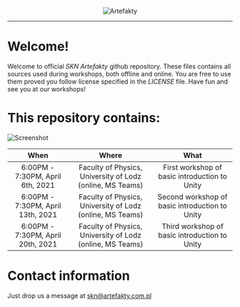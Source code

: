 <p align="center"><img src="https://artefakty.com.pl/logo.png" alt="Artefakty"></p>

---

# Welcome!

Welcome to official *SKN Artefakty* github repository. These files contains all sources used during workshops, both offline and online. You are free to use them proved you follow license specified in the *LICENSE* file. Have fun and see you at our workshops!

# This repository contains:

![Screenshot](screen.png)

When | Where | What
:---: | :---: | :---:
6:00PM - 7:30PM, April 6th, 2021|Faculty of Physics, University of Lodz (online, MS Teams)|First workshop of basic introduction to Unity
6:00PM - 7:30PM, April 13th, 2021|Faculty of Physics, University of Lodz (online, MS Teams)|Second workshop of basic introduction to Unity
6:00PM - 7:30PM, April 20th, 2021|Faculty of Physics, University of Lodz (online, MS Teams)|Third workshop of basic introduction to Unity

# Contact information

Just drop us a message at skn@artefakty.com.pl
